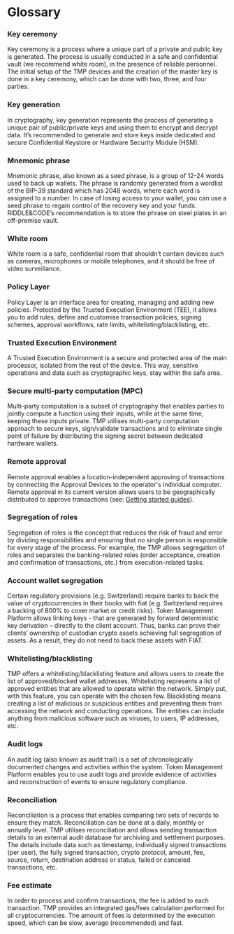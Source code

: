 # Glossary

### Key ceremony

Key ceremony is a process where a unique part of a private and public key is generated. The process is usually conducted in a safe and confidential vault (we recommend white room), in the presence of reliable personnel. The initial setup of the TMP devices and the creation of the master key is done in a key ceremony, which can be done with two, three, and four parties.



### Key generation

In cryptography, key generation represents the process of generating a unique pair of public/private keys and using them to encrypt and decrypt data. It’s recommended to generate and store keys inside dedicated and secure Confidential Keystore or Hardware Security Module (HSM).



### Mnemonic phrase

Mnemonic phrase, also known as a seed phrase, is a group of 12-24 words used to back up wallets. The phrase is randomly generated from a wordlist of the BIP-39 standard which has 2048 words, where each word is assigned to a number. In case of losing access to your wallet, you can use a seed phrase to regain control of the recovery key and your funds. RIDDLE\&CODE’s recommendation is to store the phrase on steel plates in an off-premise vault.



### White room

White room is a safe, confidential room that shouldn’t contain devices such as cameras, microphones or mobile telephones, and it should be free of video surveillance.



### Policy Layer

Policy Layer is an interface area for creating, managing and adding new policies. Protected by the Trusted Execution Environment (TEE), it allows you to add rules, define and customise transaction policies, signing schemes, approval workflows, rate limits, whitelisting/blacklisting, etc.



### Trusted Execution Environment

A Trusted Execution Environment is a secure and protected area of the main processor, isolated from the rest of the device. This way, sensitive operations and data such as cryptographic keys, stay within the safe area.



### Secure multi-party computation (MPC)

Multi-party computation is a subset of cryptography that enables parties to jointly compute a function using their inputs, while at the same time, keeping these inputs private. TMP utilises multi-party computation approach to secure keys, sign/validate transactions and to eliminate single point of failure by distributing the signing secret between dedicated hardware wallets.



### Remote approval

Remote approval enables a location-independent approving of transactions by connecting the Approval Devices to the operator's individual computer. Remote approval in its current version allows users to be geographically distributed to approve transactions (see: [Getting started guides](getting-started-guides/)).



### Segregation of roles

Segregation of roles is the concept that reduces the risk of fraud and error by dividing responsibilities and ensuring that no single person is responsible for every stage of the process. For example, the TMP allows segregation of roles and separates the banking-related roles (order acceptance, creation and confirmation of transactions, etc.) from execution-related tasks.



### Account wallet segregation

Certain regulatory provisions (e.g. Switzerland) require banks to back the value of cryptocurrencies in their books with fiat (e.g. Switzerland requires a backing of 800% to cover market or credit risks). Token Management Platform allows linking keys - that are generated by forward deterministic key derivation – directly to the client account. Thus, banks can prove their clients’ ownership of custodian crypto assets achieving full segregation of assets. As a result, they do not need to back these assets with FIAT.



### Whitelisting/blacklisting

TMP offers a whitelisting/blacklisting feature and allows users to create the list of approved/blocked wallet addresses. Whitelisting represents a list of approved entities that are allowed to operate within the network. Simply put, with this feature, you can operate with the chosen few. Blacklisting means creating a list of malicious or suspicious entities and preventing them from accessing the network and conducting operations. The entities can include anything from malicious software such as viruses, to users, IP addresses, etc.

### Audit logs

An audit log (also known as audit trail) is a set of chronologically documented changes and activities within the system. Token Management Platform enables you to use audit logs and provide evidence of activities and reconstruction of events to ensure regulatory compliance.

### Reconciliation

Reconciliation is a process that enables comparing two sets of records to ensure they match. Reconciliation can be done at a daily, monthly or annually level. TMP utilises reconciliation and allows sending transaction details to an external audit database for archiving and settlement purposes. The details include data such as timestamp, individually signed transactions (per user), the fully signed transaction, crypto protocol, amount, fee, source, return, destination address or status, failed or canceled transactions, etc.

### Fee estimate

In order to process and confirm transactions, the fee is added to each transaction. TMP provides an integrated gas/fees calculation performed for all cryptocurrencies. The amount of fees is determined by the execution speed, which can be slow, average (recommended) and fast.
